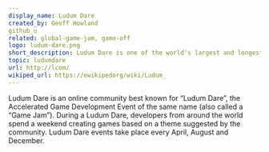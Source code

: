 ```yaml
---
display_name: Ludum Dare
created_by: Geoff Howland
github_u
related: global-game-jam, game-off
logo: ludum-dare.png
short_description: Ludum Dare is one of the world's largest and longest running Game Jam events.
topic: ludumdare
url: http://lcom/
wikiped_url: https://ewikipedorg/wiki/Ludum_
---
```

Ludum Dare is an online community best known for “Ludum Dare”, the Accelerated Game Development Event of the same name (also called a “Game Jam”). During a Ludum Dare, developers from around the world spend a weekend creating games based on a theme suggested by the community. Ludum Dare events take place every April, August and December.
